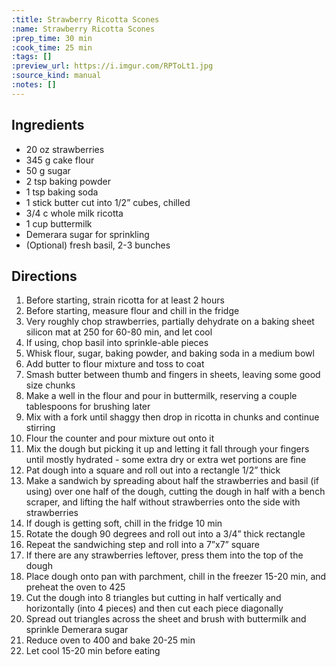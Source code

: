 ```yaml
---
:title: Strawberry Ricotta Scones
:name: Strawberry Ricotta Scones
:prep_time: 30 min
:cook_time: 25 min
:tags: []
:preview_url: https://i.imgur.com/RPToLt1.jpg
:source_kind: manual
:notes: []
---
```


## Ingredients
- 20 oz strawberries
- 345 g cake flour
- 50 g sugar
- 2 tsp baking powder
- 1 tsp baking soda
- 1 stick butter cut into 1/2” cubes, chilled
- 3/4 c whole milk ricotta
- 1 cup buttermilk
- Demerara sugar for sprinkling 
- (Optional) fresh basil, 2-3 bunches


## Directions
1. Before starting, strain ricotta for at least 2 hours
2. Before starting, measure flour and chill in the fridge
3. Very roughly chop strawberries, partially dehydrate on a baking sheet silicon mat at 250 for 60-80 min, and let cool
4. If using, chop basil into sprinkle-able pieces
5. Whisk flour, sugar, baking powder, and baking soda in a medium bowl
6. Add butter to flour mixture and toss to coat
7. Smash butter between thumb and fingers in sheets, leaving some good size chunks
8. Make a well in the flour and pour in buttermilk, reserving a couple tablespoons for brushing later
9. Mix with a fork until shaggy then drop in ricotta in chunks and continue stirring
10. Flour the counter and pour mixture out onto it
11. Mix the dough but picking it up and letting it fall through your fingers until mostly hydrated - some extra dry or extra wet portions are fine
12. Pat dough into a square and roll out into a rectangle 1/2” thick
13. Make a sandwich by spreading about half the strawberries and basil (if using) over one half of the dough, cutting the dough in half with a bench scraper, and lifting the half without strawberries onto the side with strawberries
14. If dough is getting soft, chill in the fridge 10 min
15. Rotate the dough 90 degrees and roll out into a 3/4” thick rectangle
16. Repeat the sandwiching step and roll into a 7”x7” square
17. If there are any strawberries leftover, press them into the top of the dough
18. Place dough onto pan with parchment, chill in the freezer 15-20 min, and preheat the oven to 425
19. Cut the dough into 8 triangles but cutting in half vertically and horizontally (into 4 pieces) and then cut each piece diagonally
20. Spread out triangles across the sheet and brush with buttermilk and sprinkle Demerara sugar
21. Reduce oven to 400 and bake 20-25 min
22. Let cool 15-20 min before eating
